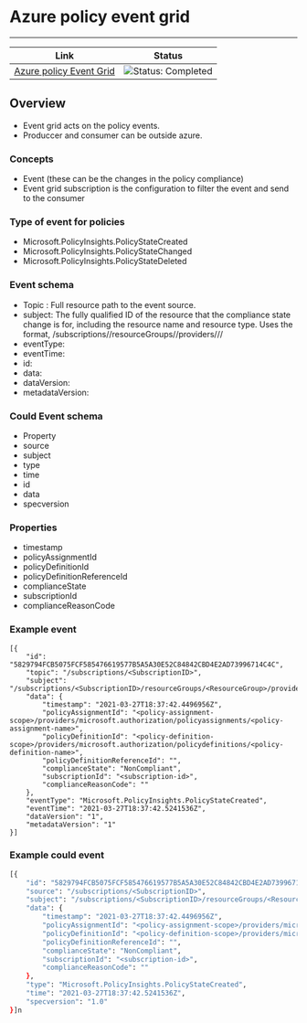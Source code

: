#  Azure policy event grid

---
| Link | Status |
|------|--------|
| [Azure policy Event Grid](https://learn.microsoft.com/en-us/azure/governance/policy/concepts/event-overview?tabs=event-grid-event-schema) | ![Status: Completed](https://img.shields.io/badge/status-completed-brightgreen) |


## Overview
- Event grid acts on the policy events.
- Produccer and consumer can be outside azure.

### Concepts
- Event (these can be the changes in the policy compliance)
- Event grid subscription is the configuration to filter the event and send to the consumer

### Type of event for policies
- Microsoft.PolicyInsights.PolicyStateCreated
- Microsoft.PolicyInsights.PolicyStateChanged
- Microsoft.PolicyInsights.PolicyStateDeleted

### Event schema
- Topic : Full resource path to the event source.
- subject: The fully qualified ID of the resource that the compliance state change is for, including the resource name and resource type. Uses the format, /subscriptions/<SubscriptionID>/resourceGroups/<ResourceGroup>/providers/<ProviderNamespace>/<ResourceType>/<ResourceName>
- eventType:
- eventTime:
- id:
- data:
- dataVersion:
- metadataVersion:

### Could Event schema
- Property
- source
- subject
- type
- time
- id
- data
- specversion

### Properties
- timestamp
- policyAssignmentId
- policyDefinitionId
- policyDefinitionReferenceId
- complianceState
- subscriptionId
- complianceReasonCode

### Example event
```
[{
    "id": "5829794FCB5075FCF585476619577B5A5A30E52C84842CBD4E2AD73996714C4C",
    "topic": "/subscriptions/<SubscriptionID>",
    "subject": "/subscriptions/<SubscriptionID>/resourceGroups/<ResourceGroup>/providers/<ProviderNamespace>/<ResourceType>/<ResourceName>",
    "data": {
        "timestamp": "2021-03-27T18:37:42.4496956Z",
        "policyAssignmentId": "<policy-assignment-scope>/providers/microsoft.authorization/policyassignments/<policy-assignment-name>",
        "policyDefinitionId": "<policy-definition-scope>/providers/microsoft.authorization/policydefinitions/<policy-definition-name>",
        "policyDefinitionReferenceId": "",
        "complianceState": "NonCompliant",
        "subscriptionId": "<subscription-id>",
        "complianceReasonCode": ""
    },
    "eventType": "Microsoft.PolicyInsights.PolicyStateCreated",
    "eventTime": "2021-03-27T18:37:42.5241536Z",
    "dataVersion": "1",
    "metadataVersion": "1"
}]
```

### Example could event
```bash
[{
    "id": "5829794FCB5075FCF585476619577B5A5A30E52C84842CBD4E2AD73996714C4C",
    "source": "/subscriptions/<SubscriptionID>",
    "subject": "/subscriptions/<SubscriptionID>/resourceGroups/<ResourceGroup>/providers/<ProviderNamespace>/<ResourceType>/<ResourceName>",
    "data": {
        "timestamp": "2021-03-27T18:37:42.4496956Z",
        "policyAssignmentId": "<policy-assignment-scope>/providers/microsoft.authorization/policyassignments/<policy-assignment-name>",
        "policyDefinitionId": "<policy-definition-scope>/providers/microsoft.authorization/policydefinitions/<policy-definition-name>",
        "policyDefinitionReferenceId": "",
        "complianceState": "NonCompliant",
        "subscriptionId": "<subscription-id>",
        "complianceReasonCode": ""
    },
    "type": "Microsoft.PolicyInsights.PolicyStateCreated",
    "time": "2021-03-27T18:37:42.5241536Z",
    "specversion": "1.0"
}]n
```
